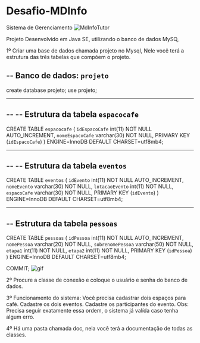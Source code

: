 # Desafio-MDInfo
Sistema de Gerenciamento
![MdInfoTutor](https://user-images.githubusercontent.com/57731043/109428118-57eb5400-79d4-11eb-958b-cc4515d76698.jpg)


Projeto Desenvolvido em Java SE, utilizando o banco de dados MySQ,

1º Criar uma base de dados chamada projeto no Mysql, Nele você terá a estrutura das três tabelas que compõem o projeto.

-- Banco de dados: `projeto`
--
create database projeto;
use projeto;
-- --------------------------------------------------------
--
-- Estrutura da tabela `espacocafe`
--
CREATE TABLE `espacocafe` (
  `idEspacoCafe` int(11) NOT NULL AUTO_INCREMENT,
  `nomeEspacoCafe` varchar(30) NOT NULL,
  PRIMARY KEY (`idEspacoCafe`)
) ENGINE=InnoDB DEFAULT CHARSET=utf8mb4;
-- -------------------------------------------------------
--
-- Estrutura da tabela `eventos`
--
CREATE TABLE `eventos` (
  `idEvento` int(11) NOT NULL AUTO_INCREMENT,
  `nomeEvento` varchar(30) NOT NULL,
  `lotacaoEvento` int(11) NOT NULL,
  `espacoCafe` varchar(30) NOT NULL,
  PRIMARY KEY (`idEvento`)
) ENGINE=InnoDB DEFAULT CHARSET=utf8mb4;
-- ------------------------------------------------------
-- Estrutura da tabela `pessoas`
-
CREATE TABLE `pessoas` (
  `idPessoa` int(11) NOT NULL AUTO_INCREMENT,
  `nomePessoa` varchar(20) NOT NULL,
  `sobrenomePessoa` varchar(50) NOT NULL,
  `etapa1` int(11) NOT NULL,
  `etapa2` int(11) NOT NULL,
  PRIMARY KEY (`idPessoa`)
) ENGINE=InnoDB DEFAULT CHARSET=utf8mb4;

COMMIT;
![gif](https://user-images.githubusercontent.com/57731043/109428982-499f3700-79d8-11eb-9695-5c0951d06c16.gif)

2º Procure a classe de conexão e coloque o usuário e senha do banco de dados.

3º Funcionamento do sistema:
Você precisa cadastrar dois espaços para café.
Cadastre os dois eventos.
Cadastre os participantes do evento.
Obs: Precisa seguir exatamente essa ordem, o sistema já valída caso tenha algum erro.

4º Há uma pasta chamada doc, nela você terá a documentação de todas as classes.
